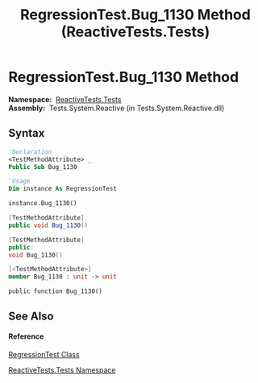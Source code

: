 ﻿---
title: RegressionTest.Bug_1130 Method  (ReactiveTests.Tests)
TOCTitle: Bug_1130 Method
ms:assetid: M:ReactiveTests.Tests.RegressionTest.Bug_1130
ms:mtpsurl: https://msdn.microsoft.com/en-us/library/reactivetests.tests.regressiontest.bug_1130(v=VS.103)
ms:contentKeyID: 36620314
ms.date: 06/28/2011
mtps_version: v=VS.103
f1_keywords:
- ReactiveTests.Tests.RegressionTest.Bug_1130
dev_langs:
- CSharp
- JScript
- VB
- FSharp
- c++
---

# RegressionTest.Bug\_1130 Method

**Namespace:**  [ReactiveTests.Tests](hh289046\(v=vs.103\).md)  
**Assembly:**  Tests.System.Reactive (in Tests.System.Reactive.dll)

## Syntax

``` vb
'Declaration
<TestMethodAttribute> _
Public Sub Bug_1130
```

``` vb
'Usage
Dim instance As RegressionTest

instance.Bug_1130()
```

``` csharp
[TestMethodAttribute]
public void Bug_1130()
```

``` c++
[TestMethodAttribute]
public:
void Bug_1130()
```

``` fsharp
[<TestMethodAttribute>]
member Bug_1130 : unit -> unit 
```

``` jscript
public function Bug_1130()
```

## See Also

#### Reference

[RegressionTest Class](hh288966\(v=vs.103\).md)

[ReactiveTests.Tests Namespace](hh289046\(v=vs.103\).md)

